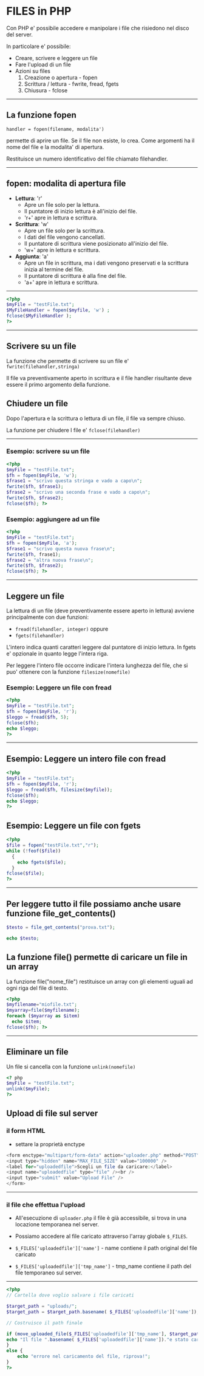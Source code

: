 # FILES in PHP

Con PHP e' possibile accedere e manipolare i file che risiedono nel disco del server.

In particolare e' possibile:

* Creare, scrivere e leggere un file
* Fare l'upload di un file
* Azioni su files
  1. Creazione o apertura - fopen
  2. Scrittura / lettura - fwrite, fread, fgets
  3. Chiusura - fclose

---

## La funzione fopen

`handler = fopen(filename, modalita')`

permette di aprire un file. Se il file non esiste, lo crea. Come
argomenti ha il nome del file e la modalita' di apertura.

Restituisce un numero identificativo del file chiamato
filehandler.

---

## fopen: modalita di apertura file

* **Lettura**: 'r'
  * Apre un file solo per la lettura.
  * Il puntatore di inizio lettura è all'inizio del file.
  * 'r+' apre in lettura e scrittura.
* **Scrittura**: 'w'
  * Apre un file solo per la scrittura.
  * I dati del file vengono cancellati.
  * Il puntatore di scrittura viene posizionato all'inizio del file.
  * 'w+' apre in lettura e scrittura.
* **Aggiunta**: 'a'
  * Apre un file in scrittura, ma i dati vengono preservati e la scrittura inizia al termine del file.
  * Il puntatore di scrittura è alla fine del file.
  * 'a+' apre in lettura e scrittura.

---

```php
<?php
$myFile = "testFile.txt";
$MyFileHandler = fopen($myfile, 'w') ;
fclose($MyFileHandler );
?>
```

---

## Scrivere su un file

La funzione che permette di scrivere su un file e' ```fwrite(filehandler,stringa)```

Il file va preventivamente aperto in scrittura e il file handler risultante deve essere il primo argomento della funzione.

## Chiudere un file

Dopo l'apertura e la scrittura o lettura di un file, il file va sempre chiuso.

La funzione per chiudere I file e' ```fclose(filehandler)```

---

### Esempio: scrivere su un file

```php
<?php
$myFile = "testFile.txt";
$fh = fopen($myFile, 'w');
$frase1 = "scrivo questa stringa e vado a capo\n";
fwrite($fh, $frase1);
$frase2 = "scrivo una seconda frase e vado a capo\n";
fwrite($fh, $frase2);
fclose($fh); ?>
```

### Esempio: aggiungere ad un file

```php
<?php
$myFile = "testFile.txt";
$fh = fopen($myFile, 'a');
$frase1 = "scrivo questa nuova frase\n";
fwrite($fh, frase1);
$frase2 = "altra nuova frase\n";
fwrite($fh, $frase2);
fclose($fh); ?>
```

---

## Leggere un file

La lettura di un file (deve preventivamente essere aperto in lettura) avviene principalmente con due funzioni:

* `fread(filehandler, integer)` oppure
* `fgets(filehandler)`

L'intero indica quanti caratteri leggere dal puntatore di inizio lettura. In fgets e' opzionale in quanto legge l'intera riga.

Per leggere l'intero file occorre indicare l'intera lunghezza del file, che si puo' ottenere con la funzione `filesize(nomefile)`

### Esempio: Leggere un file con fread

```php
<?php
$myFile = "testFile.txt";
$fh = fopen($myFile, 'r');
$leggo = fread($fh, 5);
fclose($fh);
echo $leggo;
?>
```

---

## Esempio: Leggere un intero file con fread

```php
<?php
$myFile = "testFile.txt";
$fh = fopen($myFile, 'r');
$leggo = fread($fh, filesize($myfile));
fclose($fh);
echo $leggo;
?>
```

## Esempio: Leggere un file con fgets

```php
<?php
$file = fopen("testFile.txt","r");
while (!feof($file))
  {
    echo fgets($file);
  }
fclose($file);
?>
```

---

## Per leggere tutto il file possiamo anche usare funzione file_get_contents()

```php
$testo = file_get_contents("prova.txt");

echo $testo;
```

## La funzione file() permette di caricare un file in un array

La funzione file("nome_file") restituisce un array con gli elementi uguali ad ogni riga del file di testo.

```php
<?php
$myfilename="miofile.txt";
$myarray=file($myfilename);
foreach ($myarray as $item)
  echo $item;
fclose($fh); ?>
```

---

## Eliminare un file

Un file si cancella con la funzione ```unlink(nomefile)```

```php
<? php
$myFile = "testFile.txt";
unlink($myFile);
?>
```

## Upload di file sul server

### il form HTML

* settare la proprietà enctype

```php
<form enctype="multipart/form-data" action="uploader.php" method="POST">
<input type="hidden" name="MAX_FILE_SIZE" value="100000" />
<label for="uploadedfile">Scegli un file da caricare:</label>
<input name="uploadedfile" type="file" /><br />
<input type="submit" value="Upload File" />
</form>
```

---

### il file che effettua l'upload

* All'esecuzione di `uploader.php` il file è già accessibile, si trova in una locazione temporanea nel server.
* Possiamo accedere al file caricato attraverso l'array globale ```$_FILES```.

* ```$_FILES['uploadedfile']['name']``` - name contiene il path original del file caricato
* ```$_FILES['uploadedfile']['tmp_name']``` - tmp_name contiene il path del file temporaneo sul server.

---

```php
<?php
// Cartella dove voglio salvare i file caricati

$target_path = "uploads/";
$target_path = $target_path.basename( $_FILES['uploadedfile']['name']);

// Costruisco il path finale

if (move_uploaded_file($_FILES['uploadedfile']['tmp_name'], $target_path)) {
echo "Il file ".basename( $_FILES['uploadedfile']['name'])."e stato caricato";
}
else { 
    echo "errore nel caricamento del file, riprova!";
}
?>
```
